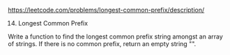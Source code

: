 https://leetcode.com/problems/longest-common-prefix/description/

14. Longest Common Prefix

Write a function to find the longest common prefix string amongst an array of strings.
If there is no common prefix, return an empty string "".
